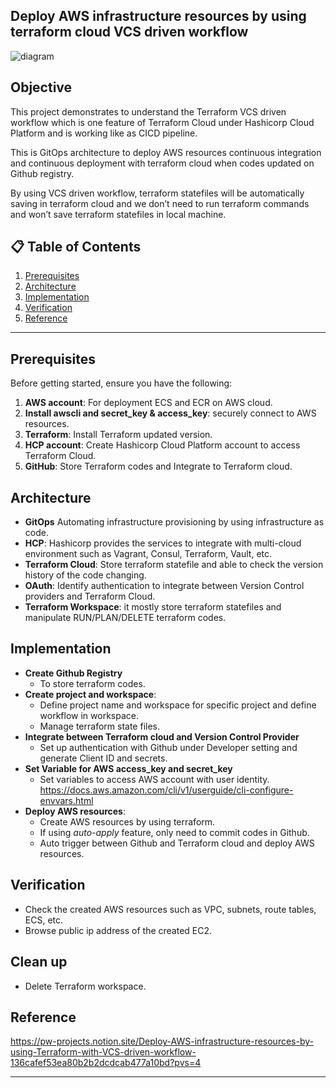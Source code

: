 ## Deploy AWS infrastructure resources by using terraform cloud VCS driven workflow

![diagram](https://github.com/user-attachments/assets/56262507-2776-4647-b9a9-48516a7f9afd)

## Objective

This project demonstrates to understand the Terraform VCS driven workflow which is one feature of Terraform Cloud under Hashicorp Cloud Platform and is working like as CICD pipeline.

This is GitOps architecture to deploy AWS resources continuous integration and continuous deployment with terraform cloud when codes updated on Github registry.

By using VCS driven workflow, terraform statefiles will be automatically saving in terraform cloud and we don’t need to run terraform commands and won’t save terraform statefiles in local machine.

## 📋 Table of Contents
1. [Prerequisites](#prerequisites)
2. [Architecture](#architecture)
3. [Implementation](#implementation)
4. [Verification](#verification)
5. [Reference](#reference)

---

## Prerequisites

Before getting started, ensure you have the following:

1. **AWS account**: For deployment ECS and ECR on AWS cloud.
2. **Install awscli and secret_key & access_key**: securely connect to AWS resources.
3. **Terraform**: Install Terraform updated version.
4. **HCP account**: Create Hashicorp Cloud Platform account to access Terraform Cloud.
5. **GitHub**: Store Terraform codes and Integrate to Terraform cloud.

## Architecture
- **GitOps** Automating infrastructure provisioning by using infrastructure as code.
- **HCP**: Hashicorp provides the services to integrate with multi-cloud environment such as Vagrant, Consul, Terraform, Vault, etc.
- **Terraform Cloud**: Store terraform statefile and able to check the version history of the code changing.
- **OAuth**: Identify authentication to integrate between Version Control providers and Terraform Cloud.
- **Terraform Workspace**: it mostly store terraform statefiles and manipulate RUN/PLAN/DELETE terraform codes.
  
## Implementation
- **Create Github Registry**
  - To store terraform codes.
- **Create project and workspace**:
  - Define project name and workspace for specific project and define workflow in workspace.
  - Manage terraform state files.
- **Integrate between Terraform cloud and Version Control Provider**
  - Set up authentication with Github under Developer setting and generate Client ID and secrets.
- **Set Variable for AWS access_key and secret_key**
  - Set variables to access AWS account with user identity.
    https://docs.aws.amazon.com/cli/v1/userguide/cli-configure-envvars.html
- **Deploy AWS resources**:
  - Create AWS resources by using terraform.
  - If using *auto-apply* feature, only need to commit codes in Github.
  - Auto trigger between Github and Terraform cloud and deploy AWS resources.
## Verification
- Check the created AWS resources such as VPC, subnets, route tables, ECS, etc.
- Browse public ip address of the created EC2.
  
## Clean up
- Delete Terraform workspace.
## Reference

https://pw-projects.notion.site/Deploy-AWS-infrastructure-resources-by-using-Terraform-with-VCS-driven-workflow-136cafef53ea80b2b2dcdcab477a10bd?pvs=4

---
